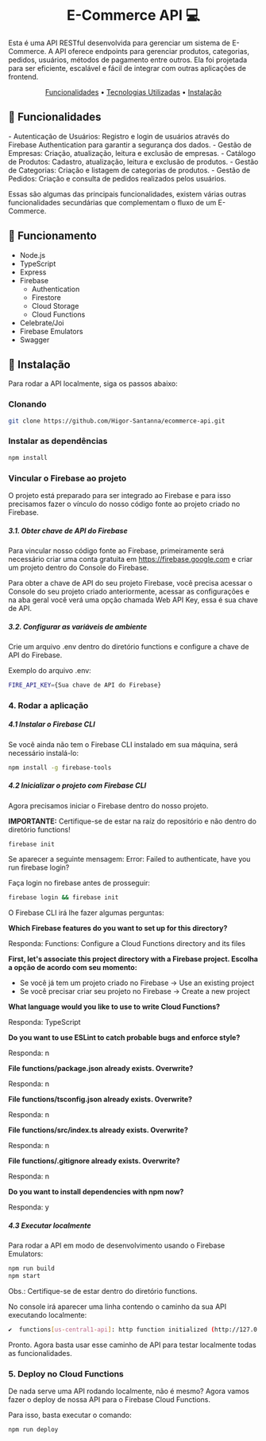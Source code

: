 [JAVASCRIPT__BADGE]: https://img.shields.io/badge/Javascript-000?style=for-the-badge&logo=javascript
[NODE__BADGE]: https://cdn4.iconfinder.com/data/icons/logos-3/454/nodejs-new-pantone-white-512.png
[PROJECT__BADGE]: https://img.shields.io/badge/📱Visit_this_project-000?style=for-the-badge&logo=project
[PROJECT__URL]: https://github.com/Fernanda-Kipper/Readme-Templates

<h1 align="center" style="font-weight: bold;">E-Commerce API 💻</h1>

<p>Esta é uma API RESTful desenvolvida para gerenciar um sistema de E-Commerce. A API oferece endpoints para gerenciar produtos, categorias, pedidos, usuários, métodos de pagamento entre outros. Ela foi projetada para ser eficiente, escalável e fácil de integrar com outras aplicações de frontend.</p>

<p align="center">
 <a href="#funcionalidades">Funcionalidades</a> • 
 <a href="#tecnutil">Tecnologias Utilizadas</a> • 
  <a href="#install">Instalação</a>
</p>

<h2 id="funcionalidades">📌 Funcionalidades</h2>
- Autenticação de Usuários: Registro e login de usuários através do Firebase Authentication para garantir a segurança dos dados.
- Gestão de Empresas: Criação, atualização, leitura e exclusão de empresas.
- Catálogo de Produtos: Cadastro, atualização, leitura e exclusão de produtos.
- Gestão de Categorias: Criação e listagem de categorias de produtos.
- Gestão de Pedidos: Criação e consulta de pedidos realizados pelos usuários.

Essas são algumas das principais funcionalidades, existem várias outras funcionalidades secundárias que complementam o fluxo de um E-Commerce.

<h2 id="tecnutil">📍 Funcionamento</h2>

- Node.js
- TypeScript
- Express
- Firebase
   * Authentication
   * Firestore
   * Cloud Storage
   * Cloud Functions
- Celebrate/Joi
- Firebase Emulators
- Swagger

<h2 id="install">🚀 Instalação</h2>

Para rodar a API localmente, siga os passos abaixo:

<h3>Clonando</h3>

```bash
git clone https://github.com/Higor-Santanna/ecommerce-api.git
```

<h3>Instalar as dependências</h3>

```bash
npm install
```

<h3>Vincular o Firebase ao projeto</h3>

O projeto está preparado para ser integrado ao Firebase e para isso precisamos fazer o vínculo do nosso código fonte ao projeto criado no Firebase.

<h5>3.1. Obter chave de API do Firebase</h5>

Para vincular nosso código fonte ao Firebase, primeiramente será necessário criar uma conta gratuita em https://firebase.google.com e criar um projeto dentro do Console do Firebase.

Para obter a chave de API do seu projeto Firebase, você precisa acessar o Console do seu projeto criado anteriormente, acessar as configurações e na aba geral você verá uma opção chamada Web API Key, essa é sua chave de API.

<h5>3.2. Configurar as variáveis de ambiente</h5>

Crie um arquivo .env dentro do diretório functions e configure a chave de API do Firebase.

Exemplo do arquivo .env:

```bash
FIRE_API_KEY={Sua chave de API do Firebase}
```
<h3>4. Rodar a aplicação</h3>

<h5>4.1 Instalar o Firebase CLI</h5>

Se você ainda não tem o Firebase CLI instalado em sua máquina, será necessário instalá-lo:

```bash
npm install -g firebase-tools
```

<h5>4.2 Inicializar o projeto com Firebase CLI</h5>

Agora precisamos iniciar o Firebase dentro do nosso projeto.

<strong>IMPORTANTE:</strong> Certifique-se de estar na raíz do repositório e não dentro do diretório functions!

```bash
firebase init
```

Se aparecer a seguinte mensagem: Error: Failed to authenticate, have you run firebase login?

Faça login no firebase antes de prosseguir:

```bash
firebase login && firebase init
```

O Firebase CLI irá lhe fazer algumas perguntas:

<p style="font-weight: bold;"> Which Firebase features do you want to set up for this directory? </p> 
Responda: Functions: Configure a Cloud Functions directory and its files

<p style="font-weight: bold;"> First, let's associate this project directory with a Firebase project. Escolha a opção de acordo com seu momento: </p>

  - Se você já tem um projeto criado no Firebase -> Use an existing project
  - Se você precisar criar seu projeto no Firebase -> Create a new project

<p style="font-weight: bold;">What language would you like to use to write Cloud Functions?</p>
Responda: TypeScript

<p style="font-weight: bold;">Do you want to use ESLint to catch probable bugs and enforce style?</p>
Responda: n

<p style="font-weight: bold;">File functions/package.json already exists. Overwrite?</p>
Responda: n

<p style="font-weight: bold;">File functions/tsconfig.json already exists. Overwrite?</p>
Responda: n

<p style="font-weight: bold;">File functions/src/index.ts already exists. Overwrite?</p>
Responda: n

<p style="font-weight: bold;">File functions/.gitignore already exists. Overwrite?</p>
Responda: n

<p style="font-weight: bold;">Do you want to install dependencies with npm now?</p>
Responda: y

<h5>4.3 Executar localmente</h5>

Para rodar a API em modo de desenvolvimento usando o Firebase Emulators:

```bash
npm run build
npm start
```
Obs.: Certifique-se de estar dentro do diretório functions.

No console irá aparecer uma linha contendo o caminho da sua API executando localmente:

```bash
✔  functions[us-central1-api]: http function initialized (http://127.0.0.1:5001/e-commerce-d1288/us-central1/api).
```
Pronto. Agora basta usar esse caminho de API para testar localmente todas as funcionalidades.

<h3>5. Deploy no Cloud Functions</h3>
De nada serve uma API rodando localmente, não é mesmo? Agora vamos fazer o deploy de nossa API para o Firebase Cloud Functions.

Para isso, basta executar o comando:

```bash
npm run deploy
```